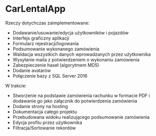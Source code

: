 # CarLentalApp

Rzeczy dotychczas zaimplementowane:

- Dodawanie/usuwanie/edycja użytkowników i pojazdów
- Interfejs graficzny aplikacji
- Formularz rejestracji/logowania
- Podsumowanie wykonanego zamówienia
- Walidacja wszystkich danych wprowadzanych przez użytkownika
- Wysyłanie maila z potwierdzeniem o wykonaniu zamówienia
- Zabezpieczenie haseł (algorytmem MD5) 
- Dodanie avatarów
- Połączenie bazy z SQL Server 2016


W trakcie:

- Stworzenie na podstawie zamówienia rachunku w formacie PDF i dodawanie go jako załącznik do potwierdzenia zamówienia
- Dodanie strony na hosting
- Dokumentacja całego projektu
- Przebudowana widoku realizującego podsumowanie zamówienia
- Edycja profilu przez użytkownika
- Filtracja/Sortowanie rekordów
